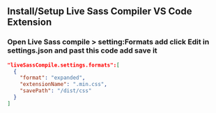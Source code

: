 ## Install/Setup Live Sass Compiler VS Code Extension

### Open Live Sass compile > setting:Formats add click Edit in settings.json and past this code add save it

```json
"liveSassCompile.settings.formats":[
  {
    "format": "expanded",
    "extensionName": ".min.css",
    "savePath": "/dist/css"
  }
]
```
